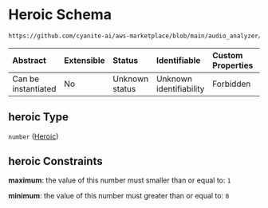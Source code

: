 # Heroic Schema

```txt
https://github.com/cyanite-ai/aws-marketplace/blob/main/audio_analyzer/schemes/marketplace_v1/schema/TaggingV8.schema.json#/$defs/MoodAdvancedScoresV1/properties/heroic
```



| Abstract            | Extensible | Status         | Identifiable            | Custom Properties | Additional Properties | Access Restrictions | Defined In                                                                     |
| :------------------ | :--------- | :------------- | :---------------------- | :---------------- | :-------------------- | :------------------ | :----------------------------------------------------------------------------- |
| Can be instantiated | No         | Unknown status | Unknown identifiability | Forbidden         | Allowed               | none                | [TaggingV8.schema.json\*](../out/TaggingV8.schema.json "open original schema") |

## heroic Type

`number` ([Heroic](taggingv8-defs-moodadvancedscoresv1-properties-heroic.md))

## heroic Constraints

**maximum**: the value of this number must smaller than or equal to: `1`

**minimum**: the value of this number must greater than or equal to: `0`
